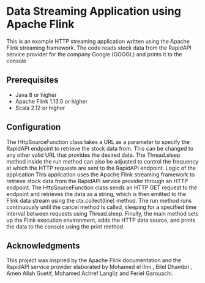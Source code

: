 # Data Streaming Application using Apache Flink
This is an example  HTTP streaming application written using the Apache Flink streaming framework. The code reads stock data from the RapidAPI service provider for the company Google (GOOGL) and prints it to the console
## Prerequisites
- Java 8 or higher
- Apache Flink 1.13.0 or higher
- Scala 2.12 or higher
## Configuration
The HttpSourceFunction class takes a URL as a parameter to specify the RapidAPI endpoint to retrieve the stock data from. This can be changed to any other valid URL that provides the desired data.
The Thread.sleep method inside the run method can also be adjusted to control the frequency at which the HTTP requests are sent to the RapidAPI endpoint.
Logic of the application 
This application uses the Apache Flink streaming framework to retrieve stock data from the RapidAPI service provider through an HTTP endpoint. The HttpSourceFunction class sends an HTTP GET request to the endpoint and retrieves the data as a string, which is then emitted to the Flink data stream using the ctx.collect(line) method. The run method runs continuously until the cancel method is called, sleeping for a specified time interval between requests using Thread.sleep. Finally, the main method sets up the Flink execution environment, adds the HTTP data source, and prints the data to the console using the print method.


## Acknowledgments
This project was inspired by the Apache Flink documentation and the RapidAPI service provider elaborated by Mohamed el Ilmi , Bilel Dhambri , Amen Allah Guetif, Mohamed Achref Langliz and Feriel Garouachi.
